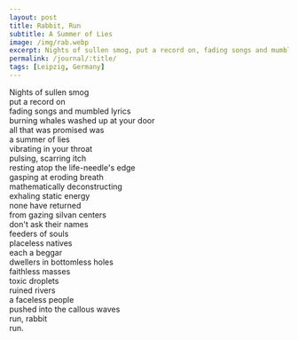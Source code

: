```yaml
---
layout: post
title: Rabbit, Run
subtitle: A Summer of Lies
image: /img/rab.webp
excerpt: Nights of sullen smog, put a record on, fading songs and mumbled lyrics, burning whales washed up at your door, all that was promised was, a summer of lies ...
permalink: /journal/:title/
tags: [Leipzig, Germany]
---
```

Nights of sullen smog  
put a record on  
fading songs and mumbled lyrics  
burning whales washed up at your door  
all that was promised was  
a summer of lies  
vibrating in your throat  
pulsing, scarring itch  
resting atop the life-needle's edge  
gasping at eroding breath  
mathematically deconstructing  
exhaling static energy  
none have returned  
from gazing silvan centers  
don't ask their names  
feeders of souls  
placeless natives  
each a beggar  
dwellers in bottomless holes  
faithless masses  
toxic droplets  
ruined rivers  
a faceless people  
pushed into the callous waves  
run, rabbit  
run.  
